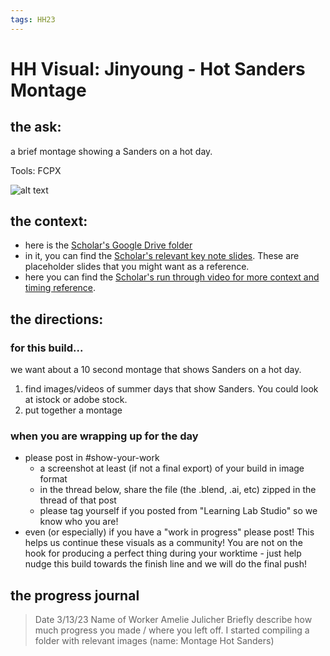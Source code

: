 ```yaml
---
tags: HH23
---
```


# HH Visual: Jinyoung - Hot Sanders Montage
## the ask:
a brief montage showing a Sanders on a hot day.

Tools: FCPX


![alt text](https://files.slack.com/files-pri/T0HTW3H0V-F04TR58A18S/image.png?pub_secret=95f8441b58)
## the context:
* here is the [Scholar's Google Drive folder](https://drive.google.com/drive/folders/1YqVPSJ2cP1y2ZTgnqwpJXVJgqArWTgoe)
* in it, you can find the [Scholar's relevant key note slides](https://drive.google.com/drive/folders/1N64lu5RepJ45gMCzE5OdPci3TM4HWfsq). These are placeholder slides that you might want as a reference.
* here you can find the [Scholar's run through video for more context and timing reference](https://drive.google.com/file/d/1q0UZ4dVez1swlUpIw3XYeKKmxRMkvZpo/view?usp=sharing).


## the directions:
### for this build...
we want about a 10 second montage that shows Sanders on a hot day. 
1. find images/videos of summer days that show Sanders. You could look at istock or adobe stock. 
2. put together a montage

### when you are wrapping up for the day
* please post in #show-your-work
    * a screenshot at least (if not a final export) of your build in image format
    * in the thread below, share the file (the .blend, .ai, etc) zipped in the thread of that post
    * please tag yourself if you posted from "Learning Lab Studio" so we know who you are!
* even (or especially) if you have a "work in progress" please post! This helps us continue these visuals as a community! You are not on the hook for producing a perfect thing during your worktime - just help nudge this build towards the finish line and we will do the final push!


## the progress journal
> Date 3/13/23
> Name of Worker Amelie Julicher
> Briefly describe how much progress you made / where you left off. I started compiling a folder with relevant images (name: Montage Hot Sanders) 







